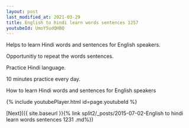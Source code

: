 ```yaml
---
layout: post
last_modified_at: 2021-03-29
title: English to hindi learn words sentences 1257 
youtubeId: UmoY5udQHBQ
---
```

 
 
Helps to learn Hindi words and sentences for English speakers.

Opportunitiy to repeat the words sentences. 

Practice Hindi language. 
 
10 minutes practice every day. 
 
How to learn Hindi words and sentences for English speakers 
 
{% include youtubePlayer.html id=page.youtubeId %}
 
 
[Next]({{ site.baseurl }}{% link  split2/_posts/2015-07-02-English to hindi learn words sentences 1231 .md%})
 
